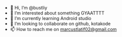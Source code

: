 - 👋 Hi, I’m @bustliy
- 👀 I’m interested about something GYAATTTT
- 🌱 I’m currently learning Android studio
- 💞️ I’m looking to collaborate on github, kotakode
- 📫 How to reach me on marcustlatif02@gmail.com

<!---
bustliy/bustliy is a ✨ special ✨ repository because its `README.md` (this file) appears on your GitHub profile.
You can click the Preview link to take a look at your changes.
--->
